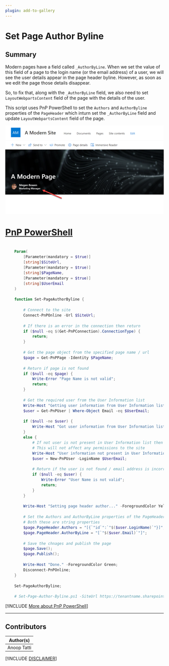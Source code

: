 ```yaml
---
plugin: add-to-gallery
---
```


# Set Page Author Byline

## Summary

Modern pages have a field called `_AuthorByLine`. When we set the value of this field of a page to the login name (or the email address) of a user, we will see the user details appear in the page header byline. However, as soon as we edit the page those details disappear. 

So, to fix that, along with the `_AuthorByLine` field, we also need to set `LayoutWebpartsContent` field of the page with the details of the user.

This script uses PnP PowerShell to set the `Authors` and `AuthorByline` properties of the `PageHeader` which inturn set the `_AuthorByLine` field and update `LayoutWebpartsContent` field of the page.

![Example Screenshot](assets/example.png)

# [PnP PowerShell](#tab/pnpps)

```powershell

    Param(
        [Parameter(mandatory = $true)]
        [string]$SiteUrl,
        [Parameter(mandatory = $true)]
        [string]$PageName,
        [Parameter(mandatory = $true)]
        [string]$UserEmail
    )

    function Set-PageAuthorByline {

        # Connect to the site
        Connect-PnPOnline -Url $SiteUrl;

        # If there is an error in the connection then return
        if ($null -eq $(Get-PnPConnection).ConnectionType) {
            return;
        }

        # Get the page object from the specified page name / url 
        $page = Get-PnPPage -Identity $PageName;

        # Return if page is not found
        if ($null -eq $page) {
            Write-Error "Page Name is not valid";
            return;
        }

        # Get the required user from the User Information list
        Write-Host "Getting user information from User Information list..." -ForegroundColor Yellow;
        $user = Get-PnPUser | Where-Object Email -eq $UserEmail;

        if ($null -ne $user) {
            Write-Host "Got user information from User Information list." -ForegroundColor Yellow;
        }
        else {
            # If not user is not present in User Information list then add the user to the list
            # This will not affect any permissions to the site
            Write-Host "User information not present in User Information list, hence adding..." -ForegroundColor Yellow;
            $user = New-PnPUser -LoginName $UserEmail; 

            # Return if the user is not found / email address is incorrect
            if ($null -eq $user) {
                Write-Error "User Name is not valid";
                return;
            }
        }

        Write-Host "Setting page header author..." -ForegroundColor Yellow;

        # Set the Authors and AuthorByLine properties of the PageHeader
        # Both these are string properties
        $page.PageHeader.Authors = "[{`"id`":`"$($user.LoginName)`"}]";
        $page.PageHeader.AuthorByLine = "[`"$($user.Email)`"]";

        # Save the chnages and publish the page
        $page.Save();
        $page.Publish();

        Write-Host "Done." -ForegroundColor Green;
        Disconnect-PnPOnline;
    }

    Set-PageAuthorByline;

    # Set-Page-Author-Byline.ps1 -SiteUrl https://tenantname.sharepoint.com/sites/sitename -PageName Page-1.aspx -UserEmail user@tenantname.onmicrosoft.com

```
[!INCLUDE [More about PnP PowerShell](../../docfx/includes/MORE-PNPPS.md)]
***

## Contributors

| Author(s) |
|-----------|
| Anoop Tatti |

[!INCLUDE [DISCLAIMER](../../docfx/includes/DISCLAIMER.md)]
